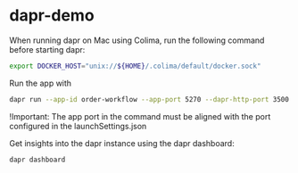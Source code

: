 # dapr-demo

When running dapr on Mac using Colima, run the following command before starting dapr:
```bash
export DOCKER_HOST="unix://${HOME}/.colima/default/docker.sock"
```

Run the app with
```bash
dapr run --app-id order-workflow --app-port 5270 --dapr-http-port 3500 --resources-path ./ResourcesLocal dotnet run
```
!Important: The app port in the command must be aligned with the port configured in the launchSettings.json

Get insights into the dapr instance using the dapr dashboard:
```bash
dapr dashboard
```